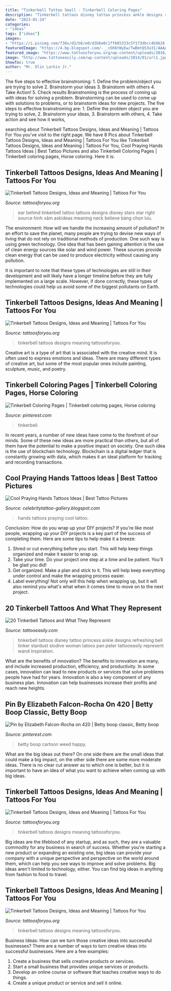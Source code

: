 ```yaml
---
title: "Tinkerbell Tattoo Small - Tinkerbell Coloring Pages"
description: "Tinkerbell tattoos disney tattoo princess ankle designs refreshing bell tinker stardust slodive woman tatoos pan peter tattooeasily represent wand inspiration"
date: "2023-01-24"
categories:
- "ideas"
tags: ["ideas"]
images:
- "https://i.pinimg.com/736x/d3/b6/e0/d3b6e0c1ff685333c5f173dbcc4b9626.jpg"
featuredImage: "https://4.bp.blogspot.com/-__v5K6tWyEw/TwBmtQ53u3I/AAAAAAAAHpk/_bOB9zyfHFs/s1600/Praying+Hands+Tattoos+%252820%2529.jpeg"
featured_image: "https://www.tattoosforyou.org/wp-content/uploads/2016/03/Tinkerbell-Tattoos-Designs.jpg"
image: "http://www.tattooeasily.com/wp-content/uploads/2014/01/url1.jpg"
ShowToc: true
author: "Mr. Olin Larkin Jr."
---
```



The five steps to effective brainstroming: 1. Define the problem/object you are trying to solve 2. Brainstorm your ideas 3. Brainstorm with others 4. Take Action! 5. Check results
Brainstroming is the process of coming up with ideas for solving a problem. Brainstorming can be used to come up with solutions to problems, or to brainstorm ideas for new projects. The five steps to effective brainstroming are: 1. Define the problem object you are trying to solve, 2. Brainstorm your ideas, 3. Brainstorm with others, 4. Take action and see how it works, 
	

		
searching about Tinkerbell Tattoos Designs, Ideas and Meaning | Tattoos For You you've visit to the right page. We have 8 Pics about Tinkerbell Tattoos Designs, Ideas and Meaning | Tattoos For You like Tinkerbell Tattoos Designs, Ideas and Meaning | Tattoos For You, Cool Praying Hands Tattoos Ideas | Best Tattoo Pictures and also Tinkerbell Coloring Pages | Tinkerbell coloring pages, Horse coloring. Here it is:
		
    
## Tinkerbell Tattoos Designs, Ideas And Meaning | Tattoos For You

<img loading=lazy src="https://www.tattoosforyou.org/wp-content/uploads/2016/03/Tinkerbell-Tattoo-Behind-Ear.jpg" onerror="this.onerror=null;this.src='https://tse3.mm.bing.net/th?id=OIP.nVzE5v5gcsDnEO1_XUZ-hQHaHa&amp;pid=15.1';" alt="Tinkerbell Tattoos Designs, Ideas and Meaning | Tattoos For You">

_Source: tattoosforyou.org_

>ear behind tinkerbell tattoo tattoos designs disney stars star right source hình xăm askideas meaning neck believe bảng chọn lưu. 

	

The environment: How will we handle the increasing amount of pollution?
In an effort to save the planet, many people are trying to devise new ways of living that do not rely on traditional methods of production. One such way is using green technology. 
One idea that has been gaining attention is the use of clean energy sources like solar and wind power. These sources provide clean energy that can be used to produce electricity without causing any pollution. 

It is important to note that these types of technologies are still in their development and will likely have a longer timeline before they are fully implemented on a large scale. However, if done correctly, these types of technologies could help us avoid some of the biggest pollutants on Earth.

    
## Tinkerbell Tattoos Designs, Ideas And Meaning | Tattoos For You

<img loading=lazy src="https://www.tattoosforyou.org/wp-content/uploads/2016/03/Tinkerbell-Tattoos-Ideas.jpg" onerror="this.onerror=null;this.src='https://tse4.mm.bing.net/th?id=OIP.cByCsgVRSasTiXZBkGDeDAHaMN&amp;pid=15.1';" alt="Tinkerbell Tattoos Designs, Ideas and Meaning | Tattoos For You">

_Source: tattoosforyou.org_

>tinkerbell tattoos designs meaning tattoosforyou. 

	

Creative art is a type of art that is associated with the creative mind. It is often used to express emotions and ideas. There are many different types of creative art, but some of the most popular ones include painting, sculpture, music, and poetry.

    
## Tinkerbell Coloring Pages | Tinkerbell Coloring Pages, Horse Coloring

<img loading=lazy src="https://i.pinimg.com/736x/87/1b/23/871b23410e968696539f55759680b825--tinkerbell-kids-girls.jpg" onerror="this.onerror=null;this.src='https://tse4.mm.bing.net/th?id=OIP.X_saivDGN648ua0WGpYIwQHaK6&amp;pid=15.1';" alt="Tinkerbell Coloring Pages | Tinkerbell coloring pages, Horse coloring">

_Source: pinterest.com_

>tinkerbell. 

	

In recent years, a number of new ideas have come to the forefront of our minds. Some of these new ideas are more practical than others, but all of them have the potential to make a positive impact on society. One such idea is the use of blockchain technology. Blockchain is a digital ledger that is constantly growing with data, which makes it an ideal platform for tracking and recording transactions.

    
## Cool Praying Hands Tattoos Ideas | Best Tattoo Pictures

<img loading=lazy src="https://4.bp.blogspot.com/-__v5K6tWyEw/TwBmtQ53u3I/AAAAAAAAHpk/_bOB9zyfHFs/s1600/Praying+Hands+Tattoos+%252820%2529.jpeg" onerror="this.onerror=null;this.src='https://tse4.mm.bing.net/th?id=OIP.czVDfbFoRfIyA6aAdkf53QHaJ4&amp;pid=15.1';" alt="Cool Praying Hands Tattoos Ideas | Best Tattoo Pictures">

_Source: celebritytattoo-gallery.blogspot.com_

>hands tattoos praying cool tattoo. 

	

Conclusion: How do you wrap up your DIY projects?
If you're like most people, wrapping up your DIY projects is a key part of the success of completing them. Here are some tips to help make it a breeze:
1) Shred or cut everything before you start. This will help keep things organized and make it easier to wrap up.
2) Take your time. Do your project one step at a time and be patient. You'll be glad you did!
3) Get organized. Make a plan and stick to it. This will help keep everything under control and make the wrapping process easier.
4) Label everything! Not only will this help when wrapping up, but it will also remind you what's what when it comes time to move on to the next project.

    
## 20 Tinkerbell Tattoos And What They Represent

<img loading=lazy src="http://www.tattooeasily.com/wp-content/uploads/2014/01/url1.jpg" onerror="this.onerror=null;this.src='https://tse2.mm.bing.net/th?id=OIP.Vt7Asr7Uh3blAWZsXrdsogHaFM&amp;pid=15.1';" alt="20 Tinkerbell Tattoos and What They Represent">

_Source: tattooeasily.com_

>tinkerbell tattoos disney tattoo princess ankle designs refreshing bell tinker stardust slodive woman tatoos pan peter tattooeasily represent wand inspiration. 

	

What are the benefits of innovation?
The benefits to innovation are many, and include increased production, efficiency, and productivity. In some cases, innovation can lead to new products or services that solve problems people have had for years. Innovation is also a key component of any business plan. Innovation can help businesses increase their profits and reach new heights.

    
## Pin By Elizabeth Falcon-Rocha On 420 | Betty Boop Classic, Betty Boop

<img loading=lazy src="https://i.pinimg.com/736x/d3/b6/e0/d3b6e0c1ff685333c5f173dbcc4b9626.jpg" onerror="this.onerror=null;this.src='https://tse3.mm.bing.net/th?id=OIP.mV--Gkts65QvggV6mKvI0wHaHa&amp;pid=15.1';" alt="Pin by Elizabeth Falcon-Rocha on 420 | Betty boop classic, Betty boop">

_Source: pinterest.com_

>betty boop cartoon weed happy. 

	

What are the big ideas out there?
On one side there are the small ideas that could make a big impact, on the other side there are some more moderate ideas. There is no clear cut answer as to which one is better, but it is important to have an idea of what you want to achieve when coming up with big ideas.

    
## Tinkerbell Tattoos Designs, Ideas And Meaning | Tattoos For You

<img loading=lazy src="https://www.tattoosforyou.org/wp-content/uploads/2016/03/Tinkerbell-Tattoos-Designs.jpg" onerror="this.onerror=null;this.src='https://tse1.mm.bing.net/th?id=OIP.8Yfi97TB_nsguUSKM2FnhgHaGX&amp;pid=15.1';" alt="Tinkerbell Tattoos Designs, Ideas and Meaning | Tattoos For You">

_Source: tattoosforyou.org_

>tinkerbell tattoos designs meaning tattoosforyou. 

	

Big ideas are the lifeblood of any startup, and as such, they are a valuable commodity for any business in search of success. Whether you're starting a new product or expanding an existing one, big ideas can provide your company with a unique perspective and perspective on the world around them, which can help you see ways to improve and solve problems. Big ideas aren't limited to technology, either. You can find big ideas in anything from fashion to food to travel.

    
## Tinkerbell Tattoos Designs, Ideas And Meaning | Tattoos For You

<img loading=lazy src="https://www.tattoosforyou.org/wp-content/uploads/2016/03/Small-Tinkerbell-Tattoos-200x300.jpg" onerror="this.onerror=null;this.src='https://tse4.mm.bing.net/th?id=OIP.CZaRWnng-i1jTk3KpxpJ5wAAAA&amp;pid=15.1';" alt="Tinkerbell Tattoos Designs, Ideas and Meaning | Tattoos For You">

_Source: tattoosforyou.org_

>tinkerbell tattoos designs meaning tattoosforyou. 

	

Business Ideas: How can we turn those creative ideas into successful businesses?
There are a number of ways to turn creative ideas into successful businesses. Here are a few examples: 
1. Create a business that sells creative products or services.
2. Start a small business that provides unique services or products.
3. Develop an online course or software that teaches creative ways to do things. 
4. Create a unique product or service and sell it online.

